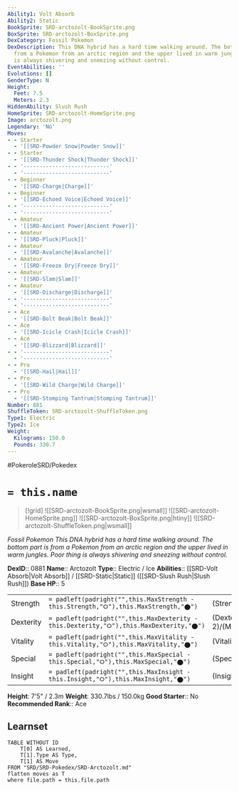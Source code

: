 ```yaml
---
Ability1: Volt Absorb
Ability2: Static
BookSprite: SRD-arctozolt-BookSprite.png
BoxSprite: SRD-arctozolt-BoxSprite.png
DexCategory: Fossil Pokemon
DexDescription: This DNA hybrid has a hard time walking around. The bottom part is
  from a Pokemon from an arctic region and the upper lived in warm jungles. Poor thing
  is always shivering and sneezing without control.
EventAbilities: ''
Evolutions: []
GenderType: N
Height:
  Feet: 7.5
  Meters: 2.3
HiddenAbility: Slush Rush
HomeSprite: SRD-arctozolt-HomeSprite.png
Image: arctozolt.png
Legendary: 'No'
Moves:
- - Starter
  - '[[SRD-Powder Snow|Powder Snow]]'
- - Starter
  - '[[SRD-Thunder Shock|Thunder Shock]]'
- - '---------------------------'
  - '---------------------------'
- - Beginner
  - '[[SRD-Charge|Charge]]'
- - Beginner
  - '[[SRD-Echoed Voice|Echoed Voice]]'
- - '---------------------------'
  - '---------------------------'
- - Amateur
  - '[[SRD-Ancient Power|Ancient Power]]'
- - Amateur
  - '[[SRD-Pluck|Pluck]]'
- - Amateur
  - '[[SRD-Avalanche|Avalanche]]'
- - Amateur
  - '[[SRD-Freeze Dry|Freeze Dry]]'
- - Amateur
  - '[[SRD-Slam|Slam]]'
- - Amateur
  - '[[SRD-Discharge|Discharge]]'
- - '---------------------------'
  - '---------------------------'
- - Ace
  - '[[SRD-Bolt Beak|Bolt Beak]]'
- - Ace
  - '[[SRD-Icicle Crash|Icicle Crash]]'
- - Ace
  - '[[SRD-Blizzard|Blizzard]]'
- - '---------------------------'
  - '---------------------------'
- - Pro
  - '[[SRD-Hail|Hail]]'
- - Pro
  - '[[SRD-Wild Charge|Wild Charge]]'
- - Pro
  - '[[SRD-Stomping Tantrum|Stomping Tantrum]]'
Number: 881
ShuffleToken: SRD-arctozolt-ShuffleToken.png
Type1: Electric
Type2: Ice
Weight:
  Kilograms: 150.0
  Pounds: 330.7
---
```


#PokeroleSRD/Pokedex

# `= this.name`

> [!grid]
> ![[SRD-arctozolt-BookSprite.png|wsmall]]
> ![[SRD-arctozolt-HomeSprite.png]]
> ![[SRD-arctozolt-BoxSprite.png|htiny]]
> ![[SRD-arctozolt-ShuffleToken.png|wsmall]]


*Fossil Pokemon*
*This DNA hybrid has a hard time walking around. The bottom part is from a Pokemon from an arctic region and the upper lived in warm jungles. Poor thing is always shivering and sneezing without control.*

**DexID**:: 0881
**Name**:: Arctozolt
**Type**:: Electric / Ice
**Abilities**:: [[SRD-Volt Absorb|Volt Absorb]] / [[SRD-Static|Static]] ([[SRD-Slush Rush|Slush Rush]])
**Base HP**:: 5

|           |                                                                                        |                                          |
| --------- | -------------------------------------------------------------------------------------- | ---------------------------------------- |
| Strength  | `= padleft(padright("",this.MaxStrength - this.Strength,"⭘"),this.MaxStrength,"⬤")`    | (Strength::3)/(MaxStrength::6)   |
| Dexterity | `= padleft(padright("",this.MaxDexterity - this.Dexterity,"⭘"),this.MaxDexterity,"⬤")` | (Dexterity:: 2)/(MaxDexterity::4) |
| Vitality  | `= padleft(padright("",this.MaxVitality - this.Vitality,"⭘"),this.MaxVitality,"⬤")`    | (Vitality::2)/(MaxVitality::5)   |
| Special   | `= padleft(padright("",this.MaxSpecial - this.Special,"⭘"),this.MaxSpecial,"⬤")`       | (Special::2)/(MaxSpecial::5)     |
| Insight   | `= padleft(padright("",this.MaxInsight - this.Insight,"⭘"),this.MaxInsight,"⬤")`       | (Insight::2)/(MaxInsight::5)     |

**Height**: 7'5" / 2.3m
**Weight**: 330.7lbs / 150.0kg
**Good Starter**:: No
**Recommended Rank**:: Ace

## Learnset

```dataview
TABLE WITHOUT ID
    T[0] AS Learned,
    T[1].Type AS Type,
    T[1] AS Move
FROM "SRD/SRD-Pokedex/SRD-Arctozolt.md"
flatten moves as T
where file.path = this.file.path
```
